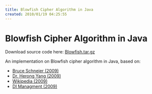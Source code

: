 ```yaml
---
title: Blowfish Cipher Algorithm in Java
created: 2010/01/19 04:25:55
---
```


# Blowfish Cipher Algorithm in Java

Download source code here: [Blowfish.tar.gz](https://www.olafrv.com/wordpress/wp-content/uploads/2010/01/Blowfish.tar.gz) 

An implementation on Blowfish cipher algorithm in Java, based on: 

 * [Bruce Schneier (2009)](https://www.schneier.com/paper-blowfish-fse.html) 
 * [Dr. Herong Yang (2009)](https://www.herongyang.com/crypto/cipher_blowfish.html)
 * [Wikipedia (2009)](https://en.wikipedia.org/wiki/Blowfish_\(cipher\)) 
 * [DI Managment (2009)](https://www.di-mgt.com.au/cryptopad.html)
  
